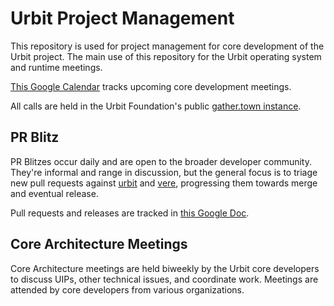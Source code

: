 # Urbit Project Management 

This repository is used for project management for core development of the Urbit project. The main use of this repository for the Urbit operating system and runtime meetings.

[This Google Calendar](https://calendar.google.com/calendar/u/0?cid=Y180NjE1NDllYjVjYTQ4MDZkMWViYWYzODQ3NzFkNGE3OWRhYmYyOWEwZTYzZGNkMDhjYTlmNjQ5NmE3ZTRlYzM2QGdyb3VwLmNhbGVuZGFyLmdvb2dsZS5jb20) tracks upcoming core development meetings.

All calls are held in the Urbit Foundation's public [gather.town instance](https://app.gather.town/app/xAYeiPI2XDYhRM9t/urbit-hacker-house?meeting=c291cmNlPTEmc3Bhd25Ub2tlbj0tYkdLRFh4clN0ZTZwQ0hxOE1NciZldmVudElkPTFmOWVlZTRiLWIzYWMtNDdmYS04ODcyLTg0YjlhZjQzODVmMA).

## PR Blitz

PR Blitzes occur daily and are open to the broader developer community. They're informal and range in discussion, but the general focus is to triage new pull requests against [urbit](https://github.com/urbit/urbit) and [vere](https://github.com/urbit/vere), progressing them towards merge and eventual release.

Pull requests and releases are tracked in [this Google Doc](https://docs.google.com/document/d/1EwCUY8OVAC-2ZJipOHq1yEGlnlStYeSKdm2MNCfnIdc/edit).

## Core Architecture Meetings

Core Architecture meetings are held biweekly by the Urbit core developers to discuss UIPs, other technical issues, and coordinate work. Meetings are attended by core developers from various organizations.

